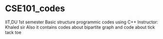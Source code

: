 # CSE101_codes
IIT,DU 1st semester
Basic structure programmic codes using C++
Instructor: Khaled sir
Also it contains codes about bipartite graph and code about tick tack toe
